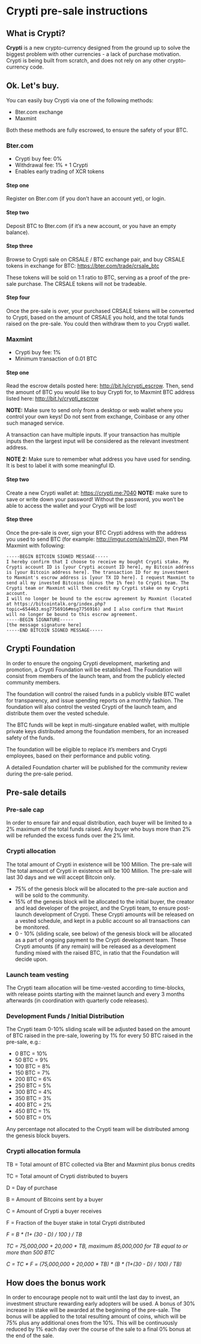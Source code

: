 Crypti pre-sale instructions
==========


## What is Crypti?
**Crypti** is a new crypto-currency designed from the ground up to solve the biggest problem with other currencies - a lack of purchase motivation. Crypti is being built from scratch, and does not rely on any other crypto-currency code.


## Ok. Let's buy.
You can easily buy Crypti via one of the following methods:

* Bter.com exchange
* Maxmint

Both these methods are fully escrowed, to ensure the safety of your BTC.

### Bter.com
* Crypti buy fee: 0%
* Withdrawal fee: 1% + 1 Crypti
* Enables early trading of XCR tokens

#### Step one
Register on Bter.com (if you don’t have an account yet), or login.

#### Step two
Deposit BTC to Bter.com (if it’s a new account, or you have an empty balance).

#### Step three
Browse to Crypti sale on CRSALE / BTC exchange pair, and buy CRSALE tokens in exchange for BTC:
https://bter.com/trade/crsale_btc

These tokens will be sold on 1:1 ratio to BTC, serving as a proof of the pre-sale purchase. The CRSALE tokens will not be tradeable.

#### Step four
Once the pre-sale is over, your purchased CRSALE tokens will be converted to Crypti, based on the amount of CRSALE you hold, and the total funds raised on the pre-sale. You could then withdraw them to you Crypti wallet.


### Maxmint
* Crypti buy fee: 1%
* Minimum transaction of 0.01 BTC

#### Step one
Read the escrow details posted here: http://bit.ly/crypti_escrow. Then, send the amount of BTC you would like to buy Crypti for, to Maxmint BTC address listed here:
http://bit.ly/crypti_escrow

**NOTE:** Make sure to send only from a desktop or web wallet where you control your own keys!
Do not sent from exchange, Coinbase or any other such managed service.

A transaction can have multiple inputs. If your transaction has multiple inputs then the largest input will be considered as the relevant investment address.

**NOTE 2:** Make sure to remember what address you have used for sending. It is best to label it with some meaningful ID.


#### Step two
Create a new Crypti wallet at:
https://crypti.me:7040
**NOTE:** make sure to save or write down your password! Without the password, you won’t be able to access the wallet and your Crypti will be lost!


#### Step three
Once the pre-sale is over, sign your BTC Crypti address with the address you used to send BTC (for example: http://imgur.com/a/nUmZ0), then PM Maxmint with following:

    -----BEGIN BITCOIN SIGNED MESSAGE-----
    I hereby confirm that I choose to receive my bought Crypti stake. My Crypti account ID is [your Crypti account ID here], my Bitcoin address is [your Bitcoin address here]. The transaction ID for my investment to Maxmint's escrow address is [your TX ID here]. I request Maxmint to send all my invested Bitcoins (minus the 1% fee) to Crypti team. The Crypti team or Maxmint will then credit my Crypti stake on my Crypti account.
    I will no longer be bound to the escrow agreement by Maxmint (located at https://bitcointalk.org/index.php?topic=654463.msg7756916#msg7756916) and I also confirm that Maxint will no longer be bound to this escrow agreement.
    -----BEGIN SIGNATURE-----
    [the message signature here]
    -----END BITCOIN SIGNED MESSAGE-----


## Crypti Foundation
In order to ensure the ongoing Crypti development, marketing and promotion, a Crypti Foundation will be established. The Foundation will consist from members of the launch team, and from the publicly elected community members.

The foundation will control the raised funds in a publicly visible BTC wallet for transparency, and issue spending reports on a monthly fashion. The foundation will also control the vested Crypti of the launch team, and distribute them over the vested schedule.

The BTC funds will be kept in multi-singature enabled wallet, with multiple private keys distributed among the foundation members, for an increased safety of the funds.

The foundation will be eligible to replace it’s members and Crypti employees, based on their performance and public voting.

A detailed Foundation charter will be published for the community review during the pre-sale period.


## Pre-sale details

### Pre-sale cap
In order to ensure fair and equal distribution, each buyer will be limited to a 2% maximum of the total funds raised. Any buyer who buys more than 2% will be refunded the excess funds over the 2% limit.

### Crypti allocation
The total amount of Crypti in existence will be 100 Million. The pre-sale will The total amount of Crypti in existence will be 100 Million. The pre-sale will last 30 days and we will accept Bitcoin only. 

* 75% of the genesis block will be allocated to the pre-sale auction and will be sold to the community.
* 15% of the genesis block will be allocated to the initial buyer, the creator and lead developer of the project, and the Crypti team, to ensure post-launch development of Crypti. These Crypti amounts will be released on a vested schedule, and kept in a public account so all transactions can be monitored.
* 0 - 10% (sliding scale, see below) of the genesis block will be allocated as a part of ongoing payment to the Crypti development team. These Crypti amounts (if any remain) will be released as a development funding mixed with the raised BTC, in ratio that the Foundation will decide upon.

### Launch team vesting
The Crypti team allocation will be time-vested according to time-blocks, with release points starting with the mainnet launch and every 3 months afterwards (in coordination with quarterly code releases).


### Development Funds / Initial Distribution
The Crypti team 0-10% sliding scale will be adjusted based on the amount of BTC raised in the pre-sale, lowering by 1% for every 50 BTC raised in the pre-sale, e.g.:

* 0 BTC = 10%
* 50 BTC = 9%
* 100 BTC = 8%
* 150 BTC = 7%
* 200 BTC = 6%
* 250 BTC = 5%
* 300 BTC = 4%
* 350 BTC = 3%
* 400 BTC = 2%
* 450 BTC = 1%
* 500 BTC = 0%

Any percentage not allocated to the Crypti team will be distributed among the genesis block buyers.


### Crypti allocation formula
TB = Total amount of BTC collected via Bter and Maxmint plus bonus credits

TC = Total amount of Crypti distributed to buyers

D = Day of purchase

B = Amount of Bitcoins sent by a buyer

C = Amount of Crypti a buyer receives

F = Fraction of the buyer stake in total Crypti distributed

_F = B * (1+ (30 - D) / 100 ) / TB_

_TC = 75,000,000 + 20,000 * TB, maximum 85,000,000 for TB equal to or more than 500 BTC_

_C = TC * F = (75,000,000 + 20,000 * TB) * (B * (1+(30 - D) / 100) / TB)_


## How does the bonus work
In order to encourage people not to wait until the last day to invest, an investment structure rewarding early adopters will be used. A bonus of 30% increase in stake will be awarded at the beginning of the pre-sale. The bonus will be applied to the total resulting amount of coins, which will be 75% plus any additional ones from the 10%. This will be continuously reduced by 1% each day over the course of the sale to a final 0% bonus at the end of the sale.
